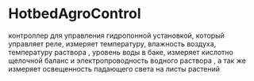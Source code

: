 # HotbedAgroControl
контроллер для управления гидропонной установкой, который управляет реле, измеряет температуру, влажность воздуха, температуру раствора , уровень воды в баке, измеряет кислотно щелочной баланс и электропроводность водного раствора , а так же измеряет освещенность падающего света на листы  растений 
